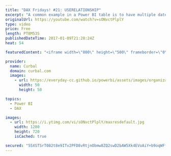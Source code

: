 ```yaml
---
title: "DAX Fridays! #21: USERELATIONSHIP"
excerpt: "A common example in a Power BI table is to have multiple dates, which are related to the same Date table. As you are limited to one active relationship, we need to use the DAX function USERELATIONSHIP to manage the inactive relationships.  Link to Power BI file: https://curbal.com/blog/glossary/userelationship-dax"
originalUrl: https://youtube.com/watch?v=sONvctPlplY
type: video
price: Free
length: PT8M53S
publishedDateTime: 2017-01-09T21:28:24Z
heat: 54

featuredContent: "<iframe width=\"800\" height=\"500\" frameborder=\"0\" src=\"https://www.youtube.com/embed/sONvctPlplY\" allow=\"accelerometer; autoplay; encrypted-media; gyroscope; picture-in-picture\" allowfullscreen></iframe>"

provider:
  name: Curbal
  domain: curbal.com
  images:
    - url: https://everyday-cc.github.io/powerbi/assets/images/organizations/curbal.com-50x50.jpg
      width: 50
      height: 50

topics:
  - Power BI
  - DAX

images:
  - url: https://i.ytimg.com/vi/sONvctPlplY/maxresdefault.jpg
    width: 1280
    height: 720
    isCached: true

secured: "55XSTSrT082t8e9ITv2PFD8vRtjnObmw8ZQ2swD2bAW5Xk4EVoAiY+b9oqWFfhOdL7I0kbCQ71kbGM2+VXtSmn2GV5sdqSfM6/Cr74xbHiy1npqU5//RpO6Ayyn/8KCOc0AWGyRfPxgbX2/7GS8BecpmDHhuoujF1SRc81AD5uwEIcgcpuhP0U39dU3eWslzyDitRt8ZWSdtCbB22mss5G9XNtdcSAFXu/tK2ph5OrGdzqKnppU7xOsfwpE2HMbbZEvpzkUn1OG8g0PQ2Pf2MkB2WcKJONo25THopzrqVRZHesDODKZw/8/8+eVkRecK1LIY/Rbr48kCAWEpL1wxq4laJ4hygs1qIqHFH5aWFNpdzC//9obLT6LdkmHqYd6Q+KiS5boG+Cp6+e35G+6CxobsiR6zD8WR/XAK5lmjmKM=;39AhOKeisCSJI4PV2A2nnQ=="
---
```


